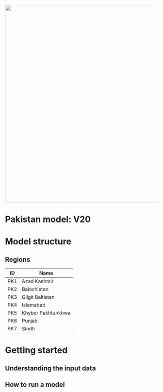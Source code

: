 <img src="https://github.com/transition-zero/V20/blob/main/data/images/readme-banner.png" alt="" width="650" align="center">

# Pakistan model: V20

# Model structure

## Regions

ID  | Name 
--- | ---  
PK1 | Azad Kashmir  
PK2 | Balochistan  
PK3 | Gilgit Baltistan  
PK4 | Islamabad  
PK5 | Khyber Pakhtunkhwa  
PK6 | Punjab  
PK7 | Sindh  

# Getting started

## Understanding the input data

## How to run a model